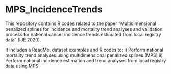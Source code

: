 # MPS_IncidenceTrends

This repository contains R codes related to the paper “Multidimensional penalized splines for incidence and mortality trend analyses and validation process for national cancer incidence trends estimated from local registry data” (IJE 2020).

It includes a ReadMe, dataset examples and R codes to:
i)	Perform national mortality trend analyses using multidimensional penalized splines (MPS)
ii)	Perform national incidence estimation and trend analyses from local registry data using MPS

